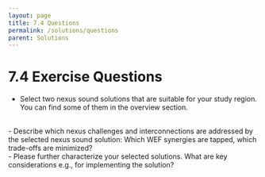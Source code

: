 ```yaml
---
layout: page
title: 7.4 Questions
permalink: /solutions/questions
parent: Solutions
---
```

# 7.4 Exercise Questions

- Select two nexus sound solutions that are suitable for your study region. You can find some of them in the overview section. 
<br>
- Describe which nexus challenges and interconnections are addressed by the selected nexus sound solution: Which WEF synergies are tapped, which trade-offs are minimized?
<br>
- Please further characterize your selected solutions. What are key considerations e.g., for implementing the solution?  